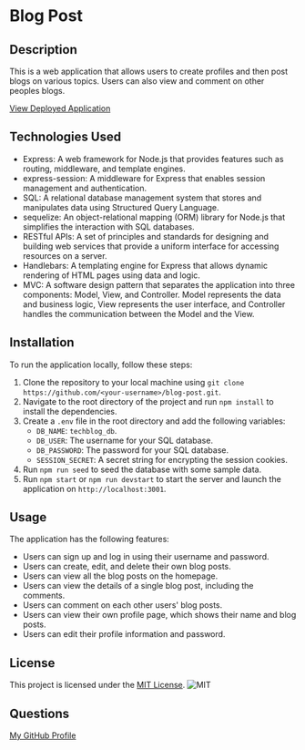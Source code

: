 # Blog Post

## Description
This is a web application that allows users to create profiles and then post blogs on various topics. Users can also view and comment on other peoples blogs.

[View Deployed Application](https://git.heroku.com/enigmatic-sierra-09661.git)


## Technologies Used

- Express: A web framework for Node.js that provides features such as routing, middleware, and template engines.
- express-session: A middleware for Express that enables session management and authentication.
- SQL: A relational database management system that stores and manipulates data using Structured Query Language.
- sequelize: An object-relational mapping (ORM) library for Node.js that simplifies the interaction with SQL databases.
- RESTful APIs: A set of principles and standards for designing and building web services that provide a uniform interface for accessing resources on a server.
- Handlebars: A templating engine for Express that allows dynamic rendering of HTML pages using data and logic.
- MVC: A software design pattern that separates the application into three components: Model, View, and Controller. Model represents the data and business logic, View represents the user interface, and Controller handles the communication between the Model and the View.

## Installation

To run the application locally, follow these steps:

1. Clone the repository to your local machine using `git clone https://github.com/<your-username>/blog-post.git`.
2. Navigate to the root directory of the project and run `npm install` to install the dependencies.
3. Create a `.env` file in the root directory and add the following variables:
    - `DB_NAME`: `techblog_db`.
    - `DB_USER`: The username for your SQL database.
    - `DB_PASSWORD`: The password for your SQL database.
    - `SESSION_SECRET`: A secret string for encrypting the session cookies.
4. Run `npm run seed` to seed the database with some sample data.
5. Run `npm start` or `npm run devstart` to start the server and launch the application on `http://localhost:3001`.

## Usage

The application has the following features:

- Users can sign up and log in using their username and password.
- Users can create, edit, and delete their own blog posts.
- Users can view all the blog posts on the homepage.
- Users can view the details of a single blog post, including the comments.
- Users can comment on each other users' blog posts.
- Users can view their own profile page, which shows their name and blog posts.
- Users can edit their profile information and password.

## License
This project is licensed under the [MIT License](LICENSE). ![MIT](https://img.shields.io/badge/MIT-blue)

## Questions

[My GitHub Profile](https://github.com/Andrewchall92)